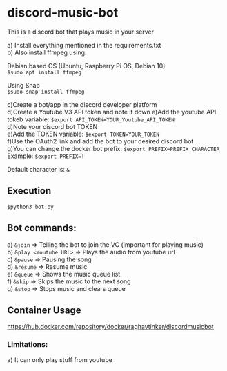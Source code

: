 # discord-music-bot

This is a discord bot that plays music in your server

a) Install everything mentioned in the requirements.txt<br>
b) Also install ffmpeg using: <br>

Debian based OS (Ubuntu, Raspberry Pi OS, Debian 10)<br>
```$sudo apt install ffmpeg```<br>

Using Snap<br>
```$sudo snap install ffmpeg```<br>

c)Create a bot/app in the discord developer platform<br>
d)Create a Youtube V3 API token and note it down
e)Add the youtube API tokeb variable: ```$export API_TOKEN=YOUR_Youtube_API_TOKEN```<br>
d)Note your discord bot TOKEN<br>
e)Add the TOKEN variable: ```$export TOKEN=YOUR_TOKEN```<br>
f)Use the OAuth2 link and add the bot to your desired discord bot<br>
g)You can change the docker bot prefix: ```$export PREFIX=PREFIX_CHARACTER```<br>
Example: ```$export PREFIX=!```<br>

Default character is: ```&```

## Execution
```$python3 bot.py```<br>

## Bot commands:

a) ```&join``` => Telling the bot to join the VC (important for playing music)<br>
b) ```&play <Youtube URL>``` => Plays the audio from youtube url<br>
c) ```&pause``` => Pausing the song<br>
d) ```&resume``` => Resume music<br>
e) ```&queue``` => Shows the music queue list<br>
f) ```&skip``` => Skips the music to the next song<br>
g) ```&stop``` => Stops music and clears queue<br>

## Container Usage
https://hub.docker.com/repository/docker/raghavtinker/discordmusicbot<br>
### Limitations:
a) It can only play stuff from youtube<br>
